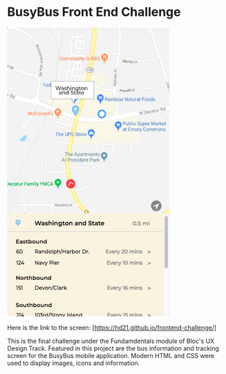 # BusyBus Front End Challenge

![alt BusyBus](images/BusyBus-screen.png)

Here is the link to the screen: [https://hd21.github.io/frontend-challenge/]

This is the final challenge under the Fundamdentals module of Bloc's UX Design Track. Featured in this project are the bus information and tracking screen for the BusyBus mobile application. Modern HTML and CSS were used to display images, icons and information.
